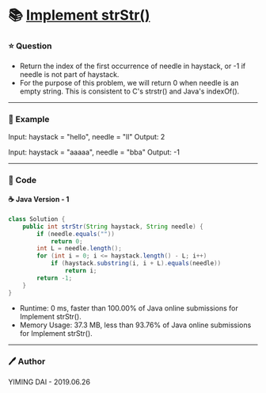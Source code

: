 # :books: [Implement strStr()](https://leetcode.com/problems/implement-strstr/)

### :star: Question

- Return the index of the first occurrence of needle in haystack, or -1 if needle is not part of haystack.
- For the purpose of this problem, we will return 0 when needle is an empty string. This is consistent to C's strstr() and Java's indexOf().

---

### :car: Example

Input: haystack = "hello", needle = "ll"
Output: 2

Input: haystack = "aaaaa", needle = "bba"
Output: -1

---

### :hammer: Code

#### :coffee: Java Version - 1

```java
class Solution {
    public int strStr(String haystack, String needle) {
        if (needle.equals(""))
            return 0;
        int L = needle.length();
        for (int i = 0; i <= haystack.length() - L; i++)
            if (haystack.substring(i, i + L).equals(needle))
                return i;
        return -1;
    }
}
```

- Runtime: 0 ms, faster than 100.00% of Java online submissions for Implement strStr().
- Memory Usage: 37.3 MB, less than 93.76% of Java online submissions for Implement strStr().

---

### :pen: Author

YIMING DAI - 2019.06.26
